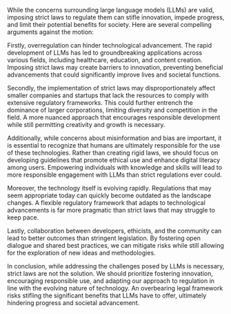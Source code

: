 While the concerns surrounding large language models (LLMs) are valid, imposing strict laws to regulate them can stifle innovation, impede progress, and limit their potential benefits for society. Here are several compelling arguments against the motion:

Firstly, overregulation can hinder technological advancement. The rapid development of LLMs has led to groundbreaking applications across various fields, including healthcare, education, and content creation. Imposing strict laws may create barriers to innovation, preventing beneficial advancements that could significantly improve lives and societal functions.

Secondly, the implementation of strict laws may disproportionately affect smaller companies and startups that lack the resources to comply with extensive regulatory frameworks. This could further entrench the dominance of larger corporations, limiting diversity and competition in the field. A more nuanced approach that encourages responsible development while still permitting creativity and growth is necessary.

Additionally, while concerns about misinformation and bias are important, it is essential to recognize that humans are ultimately responsible for the use of these technologies. Rather than creating rigid laws, we should focus on developing guidelines that promote ethical use and enhance digital literacy among users. Empowering individuals with knowledge and skills will lead to more responsible engagement with LLMs than strict regulations ever could.

Moreover, the technology itself is evolving rapidly. Regulations that may seem appropriate today can quickly become outdated as the landscape changes. A flexible regulatory framework that adapts to technological advancements is far more pragmatic than strict laws that may struggle to keep pace.

Lastly, collaboration between developers, ethicists, and the community can lead to better outcomes than stringent legislation. By fostering open dialogue and shared best practices, we can mitigate risks while still allowing for the exploration of new ideas and methodologies.

In conclusion, while addressing the challenges posed by LLMs is necessary, strict laws are not the solution. We should prioritize fostering innovation, encouraging responsible use, and adapting our approach to regulation in line with the evolving nature of technology. An overbearing legal framework risks stifling the significant benefits that LLMs have to offer, ultimately hindering progress and societal advancement.